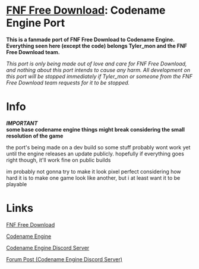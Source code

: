 # **[FNF Free Download](https://gamejolt.com/games/fridaynightfunkin/705302): Codename Engine Port**
**This is a fanmade port of FNF Free Download to Codename Engine.
Everything seen here (except the code) belongs Tyler_mon and the FNF Free Download team.**

*This port is only being made out of love and care for FNF Free Download, and nothing about this port intends to cause any harm. All development on this port will be stopped immediately if Tyler_mon or someone from the FNF Free Download team requests for it to be stopped.*

# Info
***IMPORTANT***<br>
**some base codename engine things might break considering the small resolution of the game**

the port's being made on a dev build so some stuff probably wont work yet until the engine releases an update publicly.
hopefully if everything goes right though, it'll work fine on public builds

im probably not gonna try to make it look pixel perfect considering how hard it is to make one game look like another, but i at least want it to be playable

# **Links**
[FNF Free Download](https://gamejolt.com/games/fridaynightfunkin/705302)

[Codename Engine](https://github.com/FNF-CNE-Devs/CodenameEngine)

[Codename Engine Discord Server](https://discord.gg/engUJd9RTA)

[Forum Post (Codename Engine Discord Server)](https://discord.com/channels/860561967383445535/1187063802118799492)
